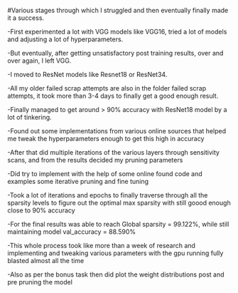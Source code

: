 #Various stages through which I struggled and then eventually finally made it a success.

-First experimented a lot with VGG models like VGG16, tried a lot of models and adjusting a lot of hyperparameters.

-But eventually, after getting unsatisfactory post training results, over and over again, I left VGG.

-I moved to ResNet models like Resnet18 or ResNet34.

-All my older failed scrap attempts are also in the folder failed scrap attempts, it took more than 3-4 days to finally get a good enough result.

-Finally managed to get around > 90% accuracy with ResNet18 model by a lot of tinkering.

-Found out some implementations from various online sources that helped me tweak the hyperparameters enough to get this high in accuracy

-After that did multiple iterations of the various layers through sensitivity scans, and from the results decided my pruning parameters

-Did try to implement with the help of some online found code and examples some iterative pruning and fine tuning

-Took a lot of iterations and epochs to finally traverse through all the sparsity levels to figure out the optimal max sparsity with still goood enough close to 90% accuracy

-For the final results was able to reach Global sparsity = 99.122%, while still maintaining model val_accuracy = 88.590%

-This whole process took like more than a week of research and implementing and tweaking various parameters with the gpu running fully blasted almost all the time

-Also as per the bonus task then did plot the weight distributions post and pre pruning the model